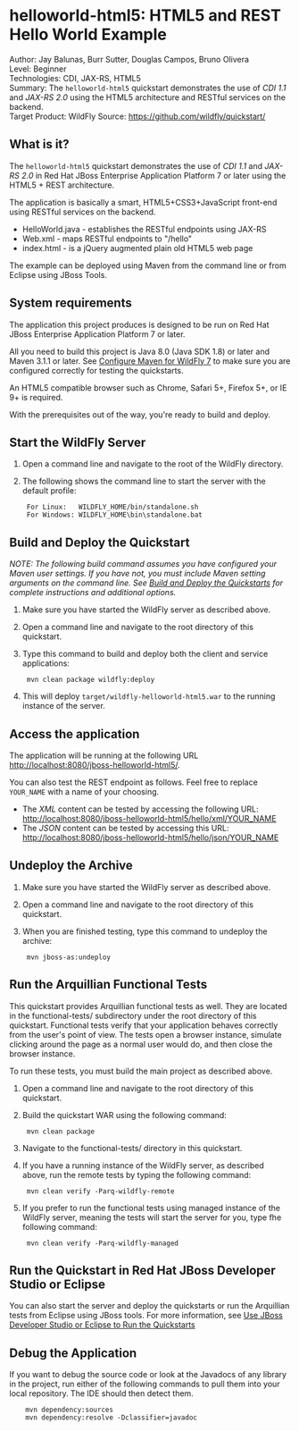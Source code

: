 helloworld-html5: HTML5 and REST Hello World Example
===================
Author: Jay Balunas, Burr Sutter, Douglas Campos, Bruno Olivera  
Level: Beginner  
Technologies: CDI, JAX-RS, HTML5  
Summary: The `helloworld-html5` quickstart demonstrates the use of *CDI 1.1* and *JAX-RS 2.0* using the HTML5 architecture and RESTful services on the backend.  
Target Product: WildFly
Source: <https://github.com/wildfly/quickstart/>  

What is it?
-----------

The `helloworld-html5` quickstart demonstrates the use of *CDI 1.1* and *JAX-RS 2.0* in Red Hat JBoss Enterprise Application Platform 7 or later using the HTML5 + REST architecture.

The application is basically a smart, HTML5+CSS3+JavaScript front-end using RESTful services on the backend.

 * HelloWorld.java - establishes the RESTful endpoints using JAX-RS
 * Web.xml - maps RESTful endpoints to "/hello"
 * index.html - is a jQuery augmented plain old HTML5 web page

The example can be deployed using Maven from the command line or from Eclipse using JBoss Tools.

System requirements
-------------------

The application this project produces is designed to be run on Red Hat JBoss Enterprise Application Platform 7 or later. 

All you need to build this project is Java 8.0 (Java SDK 1.8) or later and Maven 3.1.1 or later. See [Configure Maven for WildFly 7](https://github.com/jboss-developer/jboss-developer-shared-resources/blob/master/guides/CONFIGURE_MAVEN_JBOSS_EAP7.md#configure-maven-to-build-and-deploy-the-quickstarts) to make sure you are configured correctly for testing the quickstarts.

An HTML5 compatible browser such as Chrome, Safari 5+, Firefox 5+, or IE 9+ is required.

With the prerequisites out of the way, you're ready to build and deploy.


Start the WildFly Server
-------------------------

1. Open a command line and navigate to the root of the WildFly directory.
2. The following shows the command line to start the server with the default profile:

        For Linux:   WILDFLY_HOME/bin/standalone.sh
        For Windows: WILDFLY_HOME\bin\standalone.bat


Build and Deploy the Quickstart
-------------------------

_NOTE: The following build command assumes you have configured your Maven user settings. If you have not, you must include Maven setting arguments on the command line. See [Build and Deploy the Quickstarts](../README.md#build-and-deploy-the-quickstarts) for complete instructions and additional options._

1. Make sure you have started the WildFly server as described above.
2. Open a command line and navigate to the root directory of this quickstart.
3. Type this command to build and deploy both the client and service applications:

        mvn clean package wildfly:deploy

4. This will deploy `target/wildfly-helloworld-html5.war` to the running instance of the server.


Access the application 
---------------------

The application will be running at the following URL <http://localhost:8080/jboss-helloworld-html5/>.

You can also test the REST endpoint as follows. Feel free to replace `YOUR_NAME` with a name of your choosing.

* The *XML* content can be tested by accessing the following URL: <http://localhost:8080/jboss-helloworld-html5/hello/xml/YOUR_NAME> 
* The *JSON* content can be tested by accessing this URL: <http://localhost:8080/jboss-helloworld-html5/hello/json/YOUR_NAME>


Undeploy the Archive
--------------------

1. Make sure you have started the WildFly server as described above.
2. Open a command line and navigate to the root directory of this quickstart.
3. When you are finished testing, type this command to undeploy the archive:

        mvn jboss-as:undeploy

Run the Arquillian Functional Tests
-----------------------------------

This quickstart provides Arquillian functional tests as well. They are located in the functional-tests/ subdirectory under the root directory of this quickstart.
Functional tests verify that your application behaves correctly from the user's point of view. The tests open a browser instance, simulate clicking around the page as a normal user would do, and then close the browser instance.

To run these tests, you must build the main project as described above.

1. Open a command line and navigate to the root directory of this quickstart.
2. Build the quickstart WAR using the following command:

        mvn clean package

3. Navigate to the functional-tests/ directory in this quickstart.
4. If you have a running instance of the WildFly server, as described above, run the remote tests by typing the following command:

        mvn clean verify -Parq-wildfly-remote

5. If you prefer to run the functional tests using managed instance of the WildFly server, meaning the tests will start the server for you, type fhe following command:

        mvn clean verify -Parq-wildfly-managed


Run the Quickstart in Red Hat JBoss Developer Studio or Eclipse
-------------------------------------
You can also start the server and deploy the quickstarts or run the Arquillian tests from Eclipse using JBoss tools. For more information, see [Use JBoss Developer Studio or Eclipse to Run the Quickstarts](https://github.com/jboss-developer/jboss-developer-shared-resources/blob/master/guides/USE_JBDS.md#use-jboss-developer-studio-or-eclipse-to-run-the-quickstarts) 


Debug the Application
------------------------------------

If you want to debug the source code or look at the Javadocs of any library in the project, run either of the following commands to pull them into your local repository. The IDE should then detect them.

        mvn dependency:sources
        mvn dependency:resolve -Dclassifier=javadoc


<!-- Build and Deploy the Quickstart to OpenShift - Coming soon! -->



